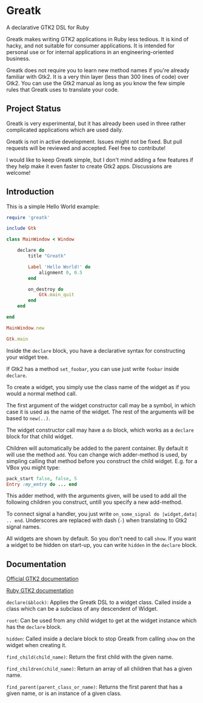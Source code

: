 # Greatk
A declarative GTK2 DSL for Ruby

Greatk makes writing GTK2 applications in Ruby less tedious. It is kind of hacky, and not suitable for consumer applications. It is intended for personal use or for internal applications in an engineering-oriented business.

Greatk does not require you to learn new method names if you're already familiar with Gtk2. It is a very thin layer (less than 300 lines of code) over Gtk2. You can use the Gtk2 manual as long as you know the few simple rules that Greatk uses to translate your code.

## Project Status 

Greatk is very experimental, but it has already been used in three rather complicated applications which are used daily.

Greatk is not in active development. Issues might not be fixed. But pull requests will be reviewed and accepted. Feel free to contribute!

I would like to keep Greatk simple, but I don't mind adding a few features if they help make it even faster to create Gtk2 apps. Discussions are welcome!

## Introduction

This is a simple Hello World example:

```ruby
require 'greatk'

include Gtk

class MainWindow < Window

	declare do
		title "Greatk"

		Label 'Hello World!' do
			alignment 0, 0.5
		end

		on_destroy do
			Gtk.main_quit
		end
	end

end

MainWindow.new

Gtk.main
```

Inside the ``declare`` block, you have a declarative syntax for constructing your widget tree.

If Gtk2 has a method ``set_foobar``, you can use just write ``foobar`` inside ``declare``.

To create a widget, you simply use the class name of the widget as if you would a normal method call. 

The first argument of the widget constructor call may be a symbol, in which case it is used as the name of the widget. The rest of the arguments will be based to ``new(..)``.

The widget constructor call may have a ``do`` block, which works as a ``declare`` block for that child widget.

Children will automatically be added to the parent container. By default it will use the method ``add``. You can change wich adder-method is used, by simpling calling that method before you construct the child widget. E.g. for a VBox you might type:

```ruby
pack_start false, false, 5
Entry :my_entry do ... end
```

This adder method, with the arguments given, will be used to add all the following children you construct, untill you specify a new add-method.

To connect signal a handler, you just write ``on_some_signal do |widget,data| .. end``. Underscores are replaced with dash (``-``) when translating to Gtk2 signal names. 

All widgets are shown by default. So you don't need to call ``show``. If you want a widget to be hidden on start-up, you can write ``hidden`` in the ``declare`` block.

## Documentation

[Official GTK2 documentation](https://developer.gnome.org/gtk2/stable/)

[Ruby GTK2 documentation](http://ruby-gnome2.osdn.jp/hiki.cgi)

``declare(&block)``: Applies the Greatk DSL to a widget class. Called inside a class which can be a subclass of any descendent of Widget. 

``root``: Can be used from any child widget to get at the widget instance which has the ``declare`` block.

``hidden``: Called inside a declare block to stop Greatk from calling ``show`` on the widget when creating it.

``find_child(child_name)``: Return the first child with the given name.

``find_children(child_name)``: Return an array of all children that has a given name.

``find_parent(parent_class_or_name)``: Returns the first parent that has a given name, or is an instance of a given class.



